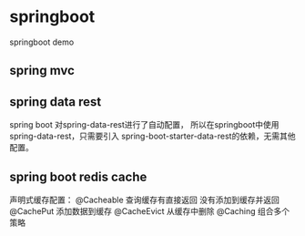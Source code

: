 # springboot
springboot demo

## spring mvc 
## spring data rest
spring boot 对spring-data-rest进行了自动配置，
所以在springboot中使用 spring-data-rest，只需要引入
spring-boot-starter-data-rest的依赖，无需其他配置。

## spring boot redis cache

声明式缓存配置：
      @Cacheable  查询缓存有直接返回  没有添加到缓存并返回
      @CachePut    添加数据到缓存
      @CacheEvict  从缓存中删除
      @Caching     组合多个策略
